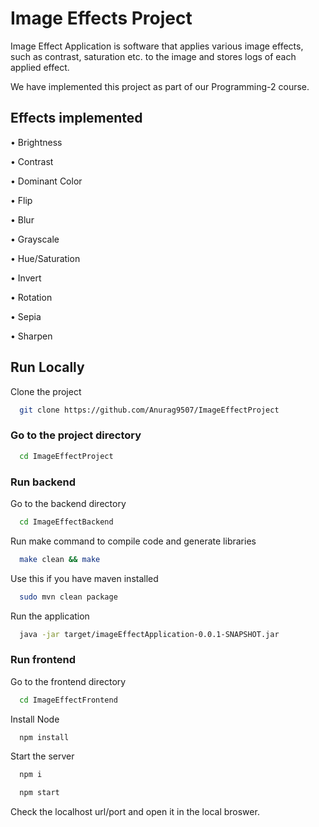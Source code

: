 
# Image Effects Project

Image Effect Application is software that applies various image effects, such as contrast, saturation etc. to the image and stores logs of each applied effect.

We have implemented this project as part of our Programming-2 course.

## Effects implemented

• Brightness

• Contrast

• Dominant Color

• Flip

• Blur

• Grayscale

• Hue/Saturation

• Invert

• Rotation

• Sepia

• Sharpen
## Run Locally
Clone the project
```bash
  git clone https://github.com/Anurag9507/ImageEffectProject
```
### Go to the project directory
```bash
  cd ImageEffectProject
```
### Run backend
Go to the backend directory
```bash
  cd ImageEffectBackend
```
Run make command to compile code and generate libraries
```bash
  make clean && make
```
Use this if you have maven installed 
```bash
  sudo mvn clean package
```
Run the application 
```bash
  java -jar target/imageEffectApplication-0.0.1-SNAPSHOT.jar
```
### Run frontend
Go to the frontend directory
```bash
  cd ImageEffectFrontend
```
Install Node
```bash
  npm install
```

Start the server

```bash
  npm i
```

```bash
  npm start
```
Check the localhost url/port and open it in the local broswer.



